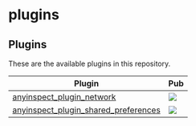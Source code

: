 # plugins

## Plugins

These are the available plugins in this repository.

| Plugin                                                                                   | Pub                                                                                                                                         |
| ---------------------------------------------------------------------------------------- | ------------------------------------------------------------------------------------------------------------------------------------------- |
| [anyinspect_plugin_network](./packages/anyinspect_plugin_network/)                       | [![](https://img.shields.io/pub/v/anyinspect_plugin_network.svg)](https://pub.dev/packages/anyinspect_plugin_network)                       |
| [anyinspect_plugin_shared_preferences](./packages/anyinspect_plugin_shared_preferences/) | [![](https://img.shields.io/pub/v/anyinspect_plugin_shared_preferences.svg)](https://pub.dev/packages/anyinspect_plugin_shared_preferences) |